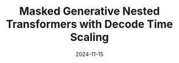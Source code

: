 ---
title: "Masked Generative Nested Transformers with Decode Time Scaling"
authors_before: "Sahil Goyal, Debapriya Tula"
authors_after: ", Pradeep Shenoy, Prateek Jain, Sujoy Paul"
award: ""
collection: publications
# permalink: /publication/mone
tldr: 'An efficient framework for progressive decoding with nested models for faster inference.'
date: 2024-11-15
venue: 'Under Review'
preprint: '' 
header: 
  teaser: 'papers/fastgen/fastgen.png'
# paper: 'https://arxiv.org/abs/2407.19985'
# code: 'https://github.com/yanndubs/invariant-self-supervised-learning' 
# twitter: "https://x.com/gaganjain1582/status/1820107343369035819"
link: ''
video: ''
categories:
  - Vision
  - Efficiency
  - Conditional Computation
  - Selected Papers 
---